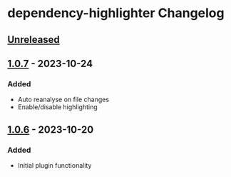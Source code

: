 <!-- Keep a Changelog guide -> https://keepachangelog.com -->

# dependency-highlighter Changelog

## [Unreleased]

## [1.0.7] - 2023-10-24

### Added

- Auto reanalyse on file changes
- Enable/disable highlighting

## [1.0.6] - 2023-10-20

### Added

- Initial plugin functionality

[Unreleased]: https://github.com/pberdnik/dependency-highlighter/compare/v1.0.7...HEAD
[1.0.7]: https://github.com/pberdnik/dependency-highlighter/commits/v1.0.7
[1.0.6]: https://github.com/pberdnik/dependency-highlighter/commits/v1.0.6
